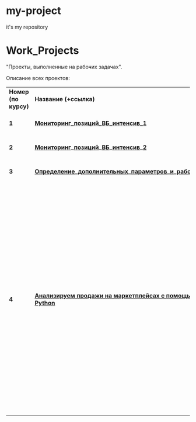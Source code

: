 # my-project
it's my repository
# Work_Projects
"Проекты, выполненные на рабочих задачах".
</b></a>


Описание всех проектов:

<table>
<tr>
<td><b>Номер (по курсу)</b></td>
<td><b>Название (+ссылка)</b></td>
<td><b>Суть проекта</b></td>
<td><b>Используемые библиотеки</b></td>
<tr>
<td><b>1</b></td>
<td><a href="Мониторинг_позиций_ВБ_интенсив_1.ipynb" target="_blank"><b>Мониторинг_позиций_ВБ_интенсив_1</b></a></td>
<td>Мониторинг_позиций_ВБ.<br>Результат:<br>езультаты достигнуты.</td>
<td>pandas, numpy, matplotlib, math, scipy</td>
<tr>
<td> <b>2</b></td>
<td><a href="Мониторинг_позиций_ВБ_интенсив_2.ipynb" target="_blank"><b>Мониторинг_позиций_ВБ_интенсив_2</b></td>
<td>Мониторинг_позиций_ВБ. <br>Результат:<br>езультаты достигнуты.</td>
<td>pandas, numpy, matplotlib, scipy, datetime</td>
<tr>
<td> <b>3</b></td>
<td><a href="Определение_дополнительных_параметров_и_работа_с_гео.ipynb" target="_blank"><b>Определение_дополнительных_параметров_и_работа_с_гео</b></a></td>
<td>Определение_дополнительных_параметров_и_работа_с_гео <br>Результат:<br>Результаты достигнуты.</td>
<td>pandas, numpy, matplotlib, scipy, datetime</td>
<tr>
<td> <b>4</b></td>
<td><a href="Анализируем продажи на маркетплейсах с помощью Python" target="_blank"><b>Анализируем продажи на маркетплейсах с помощью Python</b></a></td>
<td>Анализируем продаж на маркетплейсах. Задача: Часть 1: Backend
Парсер данных :
Написать скрипт для парсинга данных о товарах с сайта Wildberries (категория/запрос вносится пользователем).
Поля: название товара, цена, цена со скидкой, рейтинг, количество отзывов.
Сохранять данные в бд.
API-эндпоинт :
Создать эндпоинт /api/products/ с поддержкой фильтрации:
По цене, рейтингу, количеству отзывов.
Пример запроса: GET /api/products/?min_price=5000&min_rating=4.

Часть 2: Frontend
1. Таблица товаров
• Создать таблицу с колонками:
• Название товара
• Цена
• Цена со скидкой
• Рейтинг
• Количество отзывов
Функционал таблицы :
Фильтры :
• Слайдер для диапазона цен (минимальная цена — максимальная цена).
• Фильтр по минимальному рейтингу (например, от 4.0 и выше).
• Фильтр по минимальному количеству отзывов (например, от 100 и выше).
Сортировка :
По возрастанию/убыванию рейтинга, количеству отзывов, цене, названию
Динамическое обновление: При изменении фильтров таблица должна перерисовываться с учетом новых данных.
2. Диаграммы
Реализовать графики, которые обновляются при изменении фильтров:
Гистограмма цен : Распределение цены vs количество товаров (диапазоны цен выбрать любые).
Линейный график : Размер скидки на товар vs рейтинг товара.»
 <br>Результат:<br>Результаты достигнуты.
<td>pandas, numpy, matplotlib, scipy, datetime</td>
</table>
<br/><br/>
